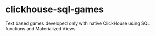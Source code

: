 # clickhouse-sql-games
Text based games developed only with native ClickHouse using SQL functions and Materialized Views
